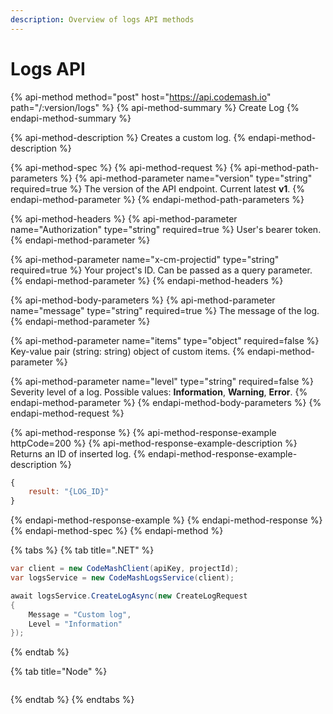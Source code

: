 ```yaml
---
description: Overview of logs API methods
---
```


# Logs API

{% api-method method="post" host="https://api.codemash.io" path="/:version/logs" %}
{% api-method-summary %}
Create Log
{% endapi-method-summary %}

{% api-method-description %}
Creates a custom log.
{% endapi-method-description %}

{% api-method-spec %}
{% api-method-request %}
{% api-method-path-parameters %}
{% api-method-parameter name="version" type="string" required=true %}
The version of the API endpoint. Current latest **v1**.
{% endapi-method-parameter %}
{% endapi-method-path-parameters %}

{% api-method-headers %}
{% api-method-parameter name="Authorization" type="string" required=true %}
User's bearer token.
{% endapi-method-parameter %}

{% api-method-parameter name="x-cm-projectid" type="string" required=true %}
Your project's ID. Can be passed as a query parameter.
{% endapi-method-parameter %}
{% endapi-method-headers %}

{% api-method-body-parameters %}
{% api-method-parameter name="message" type="string" required=true %}
The message of the log.
{% endapi-method-parameter %}

{% api-method-parameter name="items" type="object" required=false %}
Key-value pair \(string: string\) object of custom items.
{% endapi-method-parameter %}

{% api-method-parameter name="level" type="string" required=false %}
Severity level of a log. Possible values: **Information**, **Warning**, **Error**.
{% endapi-method-parameter %}
{% endapi-method-body-parameters %}
{% endapi-method-request %}

{% api-method-response %}
{% api-method-response-example httpCode=200 %}
{% api-method-response-example-description %}
Returns an ID of inserted log.
{% endapi-method-response-example-description %}

```javascript
{
    result: "{LOG_ID}"
}
```
{% endapi-method-response-example %}
{% endapi-method-response %}
{% endapi-method-spec %}
{% endapi-method %}

{% tabs %}
{% tab title=".NET" %}
```csharp
var client = new CodeMashClient(apiKey, projectId);
var logsService = new CodeMashLogsService(client);

await logsService.CreateLogAsync(new CreateLogRequest
{
    Message = "Custom log",
    Level = "Information"
});
```
{% endtab %}

{% tab title="Node" %}
```

```
{% endtab %}
{% endtabs %}

